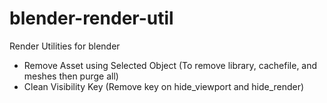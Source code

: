 # blender-render-util

Render Utilities for blender
- Remove Asset using Selected Object (To remove library, cachefile, and meshes then purge all)
- Clean Visibility Key (Remove key on hide_viewport and hide_render)

